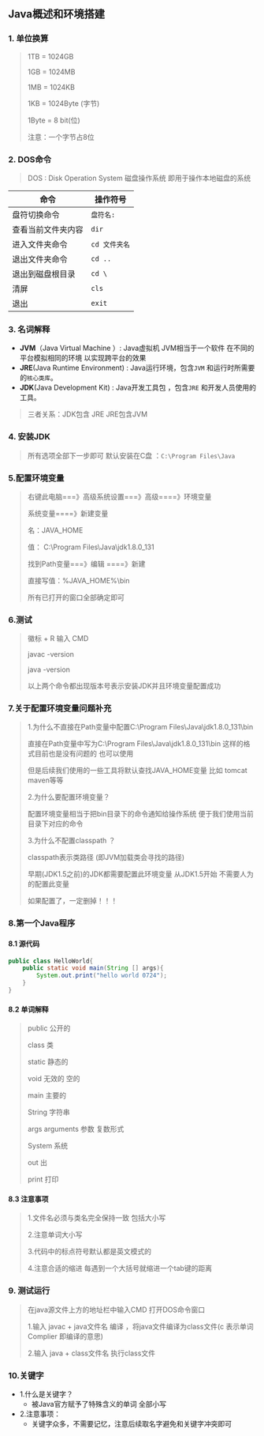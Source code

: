 ## Java概述和环境搭建

### 1. 单位换算

> 1TB = 1024GB
>
> 1GB = 1024MB
>
> 1MB = 1024KB
>
> 1KB = 1024Byte (字节)
>
> 1Byte = 8 bit(位) 
>
> 注意：一个字节占8位

### 2. DOS命令

> DOS : Disk Operation System 磁盘操作系统 即用于操作本地磁盘的系统  

| 命令               | 操作符号      |
| ------------------ | ------------- |
| 盘符切换命令       | `盘符名:`     |
| 查看当前文件夹内容 | `dir`         |
| 进入文件夹命令     | `cd 文件夹名` |
| 退出文件夹命令     | `cd ..`       |
| 退出到磁盘根目录   | `cd \`        |
| 清屏               | `cls`         |
| 退出               | `exit`        |

### 3. 名词解释

* **JVM**（Java Virtual Machine ）: Java虚拟机  JVM相当于一个软件 在不同的平台模拟相同的环境 以实现跨平台的效果
* **JRE**(Java Runtime Environment) : Java运行环境，包含`JVM` 和运行时所需要的`核心类库`。
* **JDK**(Java Development Kit) : Java开发工具包 ，包含`JRE` 和开发人员使用的工具。

> 三者关系：JDK包含 JRE  JRE包含JVM  

### 4. 安装JDK

> 所有选项全部下一步即可 默认安装在C盘 ：`C:\Program Files\Java` 

### 5.配置环境变量

> 右键此电脑===》高级系统设置===》高级====》环境变量
>
> 系统变量====》新建变量
>
> 名：JAVA_HOME
>
> 值： C:\Program Files\Java\jdk1.8.0_131
>
> 找到Path变量===》编辑 ====》新建
>
> 直接写值：%JAVA_HOME%\bin
>
> 所有已打开的窗口全部确定即可

### 6.测试

> 徽标 + R 输入 CMD 
>
> javac -version 
>
> java -version
>
> 以上两个命令都出现版本号表示安装JDK并且环境变量配置成功

### 7.关于配置环境变量问题补充

> 1.为什么不直接在Path变量中配置C:\Program Files\Java\jdk1.8.0_131\bin
>
> 直接在Path变量中写为C:\Program Files\Java\jdk1.8.0_131\bin 这样的格式目前也是没有问题的 也可以使用
>
> 但是后续我们使用的一些工具将默认查找JAVA_HOME变量 比如 tomcat maven等等 
>
> 2.为什么要配置环境变量？
>
> 配置环境变量相当于把bin目录下的命令通知给操作系统 便于我们使用当前目录下对应的命令
>
> 3.为什么不配置classpath ？
>
> classpath表示类路径 (即JVM加载类会寻找的路径)
>
> 早期(JDK1.5之前)的JDK都需要配置此环境变量  从JDK1.5开始 不需要人为的配置此变量 
>
> 如果配置了，一定删掉！！！

### 8.第一个Java程序

#### 8.1 源代码

```java
public class HelloWorld{
	public static void main(String [] args){ 
		System.out.print("hello world 0724");
	}
}
```

#### 8.2 单词解释

> public 公开的
>
> class 类
>
> static 静态的
>
> void 无效的 空的
>
> main 主要的
>
> String 字符串
>
> args arguments 参数 复数形式
>
> System 系统
>
> out 出
>
> print 打印

#### 8.3 注意事项

> 1.文件名必须与类名完全保持一致 包括大小写
>
> 2.注意单词大小写 
>
> 3.代码中的标点符号默认都是英文模式的 
>
> 4.注意合适的缩进 每遇到一个大括号就缩进一个tab键的距离

### 9. 测试运行

> 在java源文件上方的地址栏中输入CMD 打开DOS命令窗口
>
> 1.输入 javac + java文件名 编译 ，将java文件编译为class文件(c 表示单词 Complier 即编译的意思)
>
> 2.输入 java + class文件名 执行class文件

### 10.关键字

* 1.什么是关键字？
  * 被Java官方赋予了特殊含义的单词 全部小写 
* 2.注意事项：
  * 关键字众多，不需要记忆，注意后续取名字避免和关键字冲突即可

